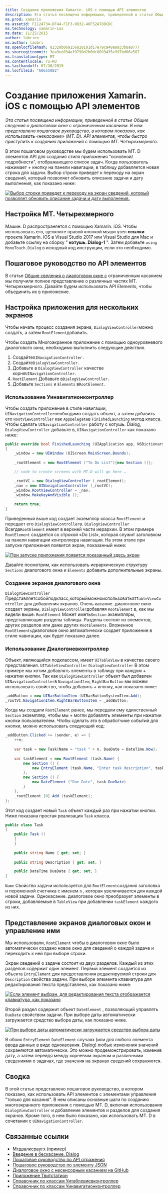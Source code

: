 ```yaml
---
title: Создание приложения Xamarin. iOS с помощью API элементов
description: Эта статья посвящена информации, приведенной в статье Общие сведения о диалоговом окне с ограниченным касанием. В нем представлено пошаговое руководство, в котором показано, как использовать «некасание» (MT. D). API элементов, чтобы быстро приступить к созданию приложения с помощью MT. Четырехмерного.
ms.prod: xamarin
ms.assetid: F1124734-DF44-F1F3-0832-46F52A788CDC
ms.technology: xamarin-ios
ms.date: 11/25/2015
author: lobrien
ms.author: laobri
ms.openlocfilehash: 82320b069156828101d17e79ca48a8933b8a8777
ms.sourcegitcommit: 3ea9ee034af9790d2b0dc0893435e997bd06e587
ms.translationtype: MT
ms.contentlocale: ru-RU
ms.lasthandoff: 07/30/2019
ms.locfileid: "68655082"
---
```

# <a name="creating-a-xamarinios-application-using-the-elements-api"></a>Создание приложения Xamarin. iOS с помощью API элементов

_Эта статья посвящена информации, приведенной в статье Общие сведения о диалоговом окне с ограниченным касанием. В нем представлено пошаговое руководство, в котором показано, как использовать «некасание» (MT. D). API элементов, чтобы быстро приступить к созданию приложения с помощью MT. Четырехмерного._

В этом пошаговом руководстве мы будем использовать MT. D элементов API для создания стиля приложения "основной/подробности", отображающего список задач. Когда пользователь нажимает <span class="ui">+</span> кнопку на панели навигации, в таблицу добавляется новая строка для задачи. Выбор строки приведет к переходу на экран сведений, который позволяет обновить описание задачи и дату выполнения, как показано ниже:

 [![](elements-api-walkthrough-images/01-task-list-app.png "Выбор строки приведет к переходу на экран сведений, который позволяет обновить описание задачи и дату выполнения.")](elements-api-walkthrough-images/01-task-list-app.png#lightbox)

 ## <a name="setting-up-mtd"></a>Настройка MT. Четырехмерного

Машин. D распространяется с помощью Xamarin. iOS. Чтобы использовать его, щелкните правой кнопкой мыши узел **ссылки** проекта Xamarin. iOS в Visual Studio 2017 или Visual Studio для Mac и добавьте ссылку на сборку " **котушь. Dialog-1** ". Затем добавьте `using MonoTouch.Dialog` в исходный код инструкции, если это необходимо.

## <a name="elements-api-walkthrough"></a>Пошаговое руководство по API элементов

В статье [Общие сведения о диалоговом окне с](~/ios/user-interface/monotouch.dialog/index.md) ограниченным касанием мы получили полное представление о различных частях MT. Четырехмерного. Давайте будем использовать API Elements, чтобы объединить их в приложение.

## <a name="setting-up-the-multi-screen-application"></a>Настройка приложения для нескольких экранов

Чтобы начать процесс создания экрана, `DialogViewController`можно создать, а затем `RootElement`добавить.

Чтобы создать Многоэкранное приложение с помощью одноуровневого диалогового окна, необходимо выполнить следующие действия.

1.  Создайте`UINavigationController.`
1.  Создайте`DialogViewController.`
1.  Добавьте в `DialogViewController` качестве корня`UINavigationController.` 
1.  `RootElement` Добавьте в`DialogViewController.`
1.  Добавьте `Sections` и `Elements` в`RootElement.` 

### <a name="using-a-uinavigationcontroller"></a>Использование Уинавигатионконтроллер

Чтобы создать приложение в стиле навигации, `UINavigationController`необходимо создать объект, а затем добавить его `RootViewController` как `AppDelegate`в `FinishedLaunching` метод класса. Чтобы сделать `UINavigationController` работу с котушь. Dialog, `DialogViewController` добавьте в, `UINavigationController` как показано ниже:

```csharp
public override bool FinishedLaunching (UIApplication app, NSDictionary options)
{
    _window = new UIWindow (UIScreen.MainScreen.Bounds);
            
    _rootElement = new RootElement ("To Do List"){new Section ()};

    // code to create screens with MT.D will go here …

    _rootVC = new DialogViewController (_rootElement);
    _nav = new UINavigationController (_rootVC);
    _window.RootViewController = _nav;
    _window.MakeKeyAndVisible ();
            
    return true;
}
```

Приведенный выше код создает экземпляр класса `RootElement` и передает его `DialogViewController`в. `DialogViewController` Всегда`RootElement` имеет в верхней части иерархии. В этом примере `RootElement` создается со строкой «Do List», которая служит заголовком на панели навигации контроллера навигации. На этом этапе при запуске приложения появится экран, показанный ниже:

 [![](elements-api-walkthrough-images/02-to-do-list-screen-.png "При запуске приложения появится показанный здесь экран")](elements-api-walkthrough-images/02-to-do-list-screen-.png#lightbox)

Давайте посмотрим, как использовать иерархическую структуру `Sections` диалогового окна и `Elements` добавить дополнительные экраны.

### <a name="creating-the-dialog-screens"></a>Создание экранов диалогового окна

`DialogViewController` Представляетсобойподкласс,которыйможноиспользовать`UITableViewController` для добавления экранов. Очень касание. диалоговое окно создает экраны, `DialogViewController`добавляя `RootElement` в, как мы видели выше. `RootElement` Может иметь`Section` экземпляры, представляющие разделы таблицы.
Разделы состоят из элементов, других разделов или даже других `RootElements`. Вложенное `RootElements`диалоговое окно автоматически создает приложение в стиле навигации, как будет показано далее.

### <a name="using-dialogviewcontroller"></a>Использование Диалогвиевконтроллер

Объект, являющийся подклассом, имеет `UITableView` в качестве своего представления. `UITableViewController` `DialogViewController` В этом примере мы хотим добавлять элементы в таблицу при каждом <span class="ui">+</span> нажатии кнопки. Так как `DialogViewController` объект был добавлен `UINavigationController`в `NavigationItem`, `RightBarButton` мы можем использовать свойство, чтобы добавить <span class="ui">+</span> кнопку, как показано ниже:

```csharp
_addButton = new UIBarButtonItem (UIBarButtonSystemItem.Add);
_rootVC.NavigationItem.RightBarButtonItem = _addButton;
```

Когда мы создали `RootElement` ранее, мы передали ему единственный `Section` экземпляр, чтобы мы <span class="ui">+</span> могли добавлять элементы при нажатии кнопки пользователем. Чтобы сделать это в обработчике событий для кнопки, можно использовать следующий код:

```csharp
_addButton.Clicked += (sender, e) => {                
    ++n;
                
    var task = new Task{Name = "task " + n, DueDate = DateTime.Now};
                
    var taskElement = new RootElement (task.Name) {
        new Section () {
            new EntryElement (task.Name, "Enter task description", task.Description)
        },
        new Section () {
            new DateElement ("Due Date", task.DueDate)
        }
    };
    _rootElement [0].Add (taskElement);
};
```

Этот код создает новый `Task` объект каждый раз при нажатии кнопки. Ниже показана простая реализация `Task` класса.

```csharp
public class Task
{   
    public Task ()
    {
    }
      
    public string Name { get; set; }
        
    public string Description { get; set; }

    public DateTime DueDate { get; set; }
}
```

`Name` Свойство задачи используется для `RootElement`создания заголовка и переменной счетчика с именем `n` , которая увеличивается для каждой новой задачи. Однокасание. диалоговое окно преобразует элементы в строки, добавляемые в `TableView` при добавлении `taskElement` каждого из них.

## <a name="presenting-and-managing-dialog-screens"></a>Представление экранов диалоговых окон и управление ими

Мы использовали, `RootElement` чтобы в диалоговом окне было автоматически создано новое окно для сведений о каждой задаче и переходить к ней при выборе строки.

Экран сведений о задаче состоит из двух разделов. Каждый из этих разделов содержит один элемент. Первый элемент создается из объекта `EntryElement` для предоставления редактируемой строки для `Description` свойства задачи. При выборе элемента клавиатура для редактирования текста представлена, как показано ниже:

 [![](elements-api-walkthrough-images/03-create-task.png "Если элемент выбран, для редактирования текста отображается клавиатура, как показано")](elements-api-walkthrough-images/03-create-task.png#lightbox)

Второй раздел содержит объект `DateElement` , позволяющий управлять `DueDate` свойством задачи. При выборе даты автоматически загружается средство выбора даты, как показано ниже.

 [![](elements-api-walkthrough-images/04-date-picker.png "При выборе даты автоматически загружается средство выбора даты")](elements-api-walkthrough-images/04-date-picker.png#lightbox)

В обоих `EntryElement` `DateElement` случаях (или для любого элемента ввода данных в виде однокасания. Dialog) любые изменения значений сохраняются автоматически. Это можно продемонстрировать, изменив дату, а затем перейдя между корневым экраном и различными сведениями о задачах, где значения на экранах сведений сохраняются.

## <a name="summary"></a>Сводка

В этой статье представлено пошаговое руководство, в котором показано, как использовать API элементов с элементами управления "только для касания". В нем описаны основные шаги по созданию многоэкранного приложения с помощью MT. D, включая использование `DialogViewController` и добавление элементов и разделов для создания экранов. Кроме того, в нем было показано, как использовать MT. D в сочетании с `UINavigationController`.

## <a name="related-links"></a>Связанные ссылки

- [Мтдвалксраугх (пример)](https://docs.microsoft.com/samples/xamarin/ios-samples/mtdwalkthrough)
- [Введение в бескасание. Dialog](~/ios/user-interface/monotouch.dialog/index.md)
- [Пошаговое руководство по API отражения](~/ios/user-interface/monotouch.dialog/reflection-api-walkthrough.md)
- [Пошаговое руководство по элементу JSON](~/ios/user-interface/monotouch.dialog/json-element-walkthrough.md)
- [Диалоговое окно с несенсорным касанием на GitHub](https://github.com/migueldeicaza/MonoTouch.Dialog)
- [Приложение Твитстатион](https://github.com/migueldeicaza/TweetStation)
- [Справочник по классам Уитаблевиевконтроллер](https://developer.apple.com/library/ios/#DOCUMENTATION/UIKit/Reference/UITableViewController_Class/Reference/Reference.html)
- [Справочник по классам Уинавигатионконтроллер](https://developer.apple.com/library/ios/#documentation/UIKit/Reference/UINavigationController_Class/Reference/Reference.html)
